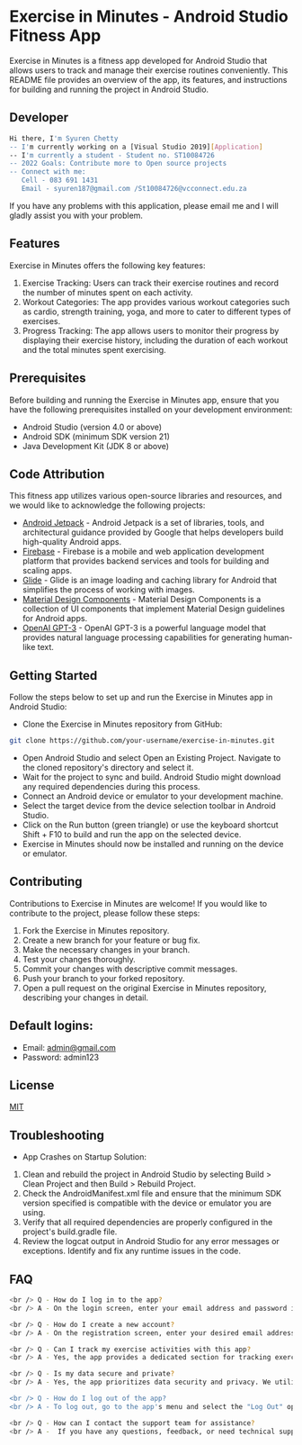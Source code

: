 # Exercise in Minutes - Android Studio Fitness App
Exercise in Minutes is a fitness app developed for Android Studio that allows users to track and manage their exercise routines conveniently. This README file provides an overview of the app, its features, and instructions for building and running the project in Android Studio.

## Developer
```bash
Hi there, I'm Syuren Chetty
-- I'm currently working on a [Visual Studio 2019][Application]
-- I'm currently a student - Student no. ST10084726
-- 2022 Goals: Contribute more to Open source projects
-- Connect with me:
   Cell - 083 691 1431
   Email - syuren187@gmail.com /St10084726@vcconnect.edu.za
```
If you have any problems with this application, please email me and I will gladly assist you with your problem.

## Features
Exercise in Minutes offers the following key features:
1) Exercise Tracking: Users can track their exercise routines and record the number of minutes spent on each activity.
2) Workout Categories: The app provides various workout categories such as cardio, strength training, yoga, and more to cater to different types of exercises.
3) Progress Tracking: The app allows users to monitor their progress by displaying their exercise history, including the duration of each workout and the total minutes spent exercising.

## Prerequisites
Before building and running the Exercise in Minutes app, ensure that you have the following prerequisites installed on your development environment:
- Android Studio (version 4.0 or above)
- Android SDK (minimum SDK version 21)
- Java Development Kit (JDK 8 or above)

## Code Attribution
This fitness app utilizes various open-source libraries and resources, and we would like to acknowledge the following projects:
- [Android Jetpack](https://developer.android.com/jetpack) - Android Jetpack is a set of libraries, tools, and architectural guidance provided by Google that helps developers build high-quality Android apps.
- [Firebase](https://firebase.google.com/) - Firebase is a mobile and web application development platform that provides backend services and tools for building and scaling apps.
- [Glide](https://github.com/bumptech/glide) - Glide is an image loading and caching library for Android that simplifies the process of working with images.
- [Material Design Components](https://github.com/material-components/material-components-android) - Material Design Components is a collection of UI components that implement Material Design guidelines for Android apps.
- [OpenAI GPT-3](https://openai.com/) - OpenAI GPT-3 is a powerful language model that provides natural language processing capabilities for generating human-like text.

## Getting Started
Follow the steps below to set up and run the Exercise in Minutes app in Android Studio:
- Clone the Exercise in Minutes repository from GitHub:
```bash
git clone https://github.com/your-username/exercise-in-minutes.git
```
- Open Android Studio and select Open an Existing Project. Navigate to the cloned repository's directory and select it.
- Wait for the project to sync and build. Android Studio might download any required dependencies during this process.
- Connect an Android device or emulator to your development machine.
- Select the target device from the device selection toolbar in Android Studio.
- Click on the Run button (green triangle) or use the keyboard shortcut Shift + F10 to build and run the app on the selected device.
- Exercise in Minutes should now be installed and running on the device or emulator.

## Contributing
Contributions to Exercise in Minutes are welcome! If you would like to contribute to the project, please follow these steps:
1) Fork the Exercise in Minutes repository.
2) Create a new branch for your feature or bug fix.
3) Make the necessary changes in your branch.
4) Test your changes thoroughly.
5) Commit your changes with descriptive commit messages.
6) Push your branch to your forked repository.
7) Open a pull request on the original Exercise in Minutes repository, describing your changes in detail.

## Default logins:
- Email: admin@gmail.com
- Password: admin123

## License
[MIT](https://choosealicense.com/licenses/mit/)

## Troubleshooting
* App Crashes on Startup
Solution:
1) Clean and rebuild the project in Android Studio by selecting Build > Clean Project and then Build > Rebuild Project.
2) Check the AndroidManifest.xml file and ensure that the minimum SDK version specified is compatible with the device or emulator you are using.
3) Verify that all required dependencies are properly configured in the project's build.gradle file.
4) Review the logcat output in Android Studio for any error messages or exceptions. Identify and fix any runtime issues in the code.

## FAQ
```bash
<br /> Q - How do I log in to the app?
<br /> A - On the login screen, enter your email address and password in the respective fields and click the "Login" button.

<br /> Q - How do I create a new account?
<br /> A - On the registration screen, enter your desired email address, password, and confirm the password. Then, click the "Register" button to create a new account.

<br /> Q - Can I track my exercise activities with this app?
<br /> A - Yes, the app provides a dedicated section for tracking exercise activities. You can log your workouts, set goals, and monitor your progress.

<br /> Q - Is my data secure and private?
<br /> A - Yes, the app prioritizes data security and privacy. We utilize Firebase's secure backend services, including user authentication and data storage, to ensure the confidentiality and integrity of your information.

<br /> Q - How do I log out of the app?
<br /> A - To log out, go to the app's menu and select the "Log Out" option. This will securely sign you out of your account.

<br /> Q - How can I contact the support team for assistance?
<br /> A -  If you have any questions, feedback, or need technical support, you can reach out to our support team at syuren187@gmail.com. We are here to help!

```
